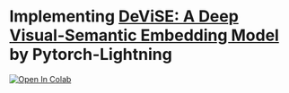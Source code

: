 # Implementing [DeViSE: A Deep Visual-Semantic Embedding Model](https://papers.nips.cc/paper/5204-devise-a-deep-visual-semantic-embedding-model.pdf) by Pytorch-Lightning

[![Open In Colab](https://colab.research.google.com/assets/colab-badge.svg)](https://colab.research.google.com/github.com/saeed1262/DeViSe_Lightning/blob/master/DeViSe_PL.ipynb)
